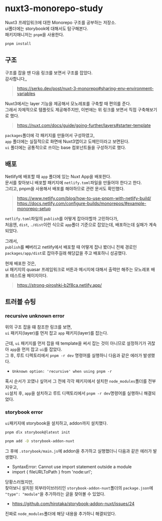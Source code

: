 # nuxt3-monorepo-study
Nuxt3 프레임워크에 대한 Monorepo 구조를 공부하는 저장소.  
ui폴더에는 storybook에 대해서도 탐구해본다.  
패키지매니저는 `pnpm`을 사용한다.

```bash
pnpm install
```

## 구조
구조를 잡을 땐 다음 링크를 보면서 구조를 잡았다.  
감사합니다,,  
> https://serko.dev/post/nuxt-3-monorepo#sharing-env-environment-variables

Nuxt3에서는 layer 기능을 제공해서 모노레포를 구축할 때 편의를 준다.  
그래서 자체적으로 템플릿도 제공해주지만, 이번에는 위 링크를 보면서 직접 구축해보기로 했다.
> https://nuxt.com/docs/guide/going-further/layers#starter-template

`packages`폴더에 각 패키지를 만들어서 구성하였고,  
`app` 폴더에는 실질적으로 화면에 Nuxt3앱이고 도메인이라고 보면된다.  
`ui` 폴더에는 공통적으로 쓰이는 base 컴포넌트들을 구성하기로 했다.

## 배포
Netlify에 배포할 때 `app` 폴더에 있는 Nuxt App을 배포한다.  
문서를 찾아보니 배포할 패키지에 `netlify.toml`파일을 만들어야 한다고 한다.  
그리고, pnpm을 사용해서 배포를 해야하므로 관련 문서도 확인했다.

> https://www.netlify.com/blog/how-to-use-pnpm-with-netlify-build/  
> https://docs.netlify.com/configure-builds/monorepos/#example-monorepo-setup

`netlify.toml`파일의 `publish`를 어떻게 잡아야할까 고민하다가,  
처음엔, `dist`, `./dist`이런 식으로 `app`폴더 기준으로 잡았는데, 배포하는데 실패가 계속 되었다.  

그래서,  
`publish`를 빼버리고 netlify에서 배포할 때 어떻게 잡나 봤더니 전체 경로인 `packages/app/dist`로 잡아주길래 해당값을 주고 배포하니 성공했다.

현재 배포한 것은,  
ui 패키지의 quasar 프레임워크로 버튼과 메시지에 대해서 출력만 해주는 모노레포 배포 테스트용 페이지이다.

> https://strong-piroshki-b2f8ca.netlify.app/

## 트러블 슈팅
### recursive unknown error
위의 구조 잡을 떄 참조한 링크를 보면,  
`ui` 패키지(layer)를 먼저 잡고 `app` 패키지(layer)를 잡는다.

근데, `ui` 패키지를 먼저 잡을 때 template을 써서 잡는 것이 아니므로 설정하기가 귀찮아 `app`을 먼저 잡고 `ui`를 잡았다.  
그 후, 루트 디렉토리에서 `pnpm -r dev` 명령어를 실행하니 다음과 같은 에러가 발생했다.
- `Unknown option: 'recursive' when using pnpm -r`

혹시 순서가 꼬였나 싶어서 그 전에 각각 패키지에서 설치한 `node_modules`폴더를 전부 지우고,  
`ui`설치 후, `app`을 설치하고 루트 디렉토리에서 `pnpm -r dev`명령어를 실행하니 해결되었다.

### storybook error
`ui`패키지에 storybook을 설치하고, addon까지 설치했다.
```bash
pnpm dlx storybook@latest init
```
```bash
pnpm add -D storybook-addon-nuxt 
```

그 후에 `.storybook/main.js`에 addon을 추가하고 실행했더니 다음과 같은 에러가 발생했다.
-  SyntaxError: Cannot use import statement outside a module
  - import { fileURLToPath } from 'node:url';

당황스러웠지만,  
찾아보니 설치된 외부라이브러리인 `storybook-addon-nuxt`폴더의 `package.json`에 `"type": "module"`을 추가하라는 글을 찾아볼 수 있었다.
- https://github.com/hirotaka/storybook-addon-nuxt/issues/24

진짜로 `node_modules`폴더에 해당 내용을 추가하니 해결되었다.
